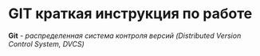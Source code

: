 # GIT краткая инструкция по работе

**Git** - *распределенная система контроля версий (Distributed Version Control System, DVCS)*




